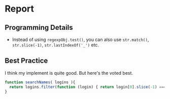 # Report

## Programming Details

- Instead of using `regexpObj.test()`, you can also use `str.match()`, `str.slice(-1)`, `str.lastIndexOf('_')` etc.

## Best Practice

I think my implement is quite good. But here's the voted best.

```js
function searchNames( logins ){
  return logins.filter(function (login) { return login[0].slice(-1) === '_' });
}
```

